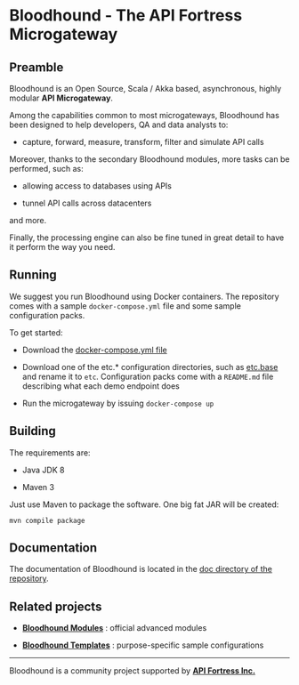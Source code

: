 # Bloodhound - The API Fortress Microgateway

## Preamble

Bloodhound is an Open Source, Scala / Akka based, asynchronous, highly modular **API Microgateway**.

Among the capabilities common to most microgateways, Bloodhound has been designed to help developers, QA and data analysts to:

* capture, forward, measure, transform, filter and simulate API calls

Moreover, thanks to the secondary Bloodhound modules, more tasks can be performed, such as:

* allowing access to databases using APIs

* tunnel API calls across datacenters

and more.

Finally, the processing engine can also be fine tuned in great detail to have it perform the way you need.

## Running

We suggest you run Bloodhound using Docker containers. The repository comes with a sample `docker-compose.yml` file and some sample configuration packs.

To get started:

* Download the [docker-compose.yml file](https://github.com/apifortress/Bloodhound/blob/master/docker-compose.yml)

* Download one of the etc.* configuration directories, such as [etc.base](https://github.com/apifortress/Bloodhound/tree/master/etc.base) and rename it to `etc`. Configuration packs come with a `README.md` file describing what each demo endpoint does

* Run the microgateway by issuing `docker-compose up`

## Building

The requirements are:

* Java JDK 8

* Maven 3

Just use Maven to package the software. One big fat JAR will be created:

```text
mvn compile package
```

## Documentation

The documentation of Bloodhound is located in the [doc directory of the repository](https://github.com/apifortress/Bloodhound/tree/master/doc).

## Related projects

* **[Bloodhound Modules](https://github.com/apifortress/bloodhound-modules)** : official advanced modules

* **[Bloodhound Templates](https://github.com/apifortress/bloodhound-templates)** : purpose-specific sample configurations

---

Bloodhound is a community project supported by **[API Fortress Inc.](https://apifortress.com)**
